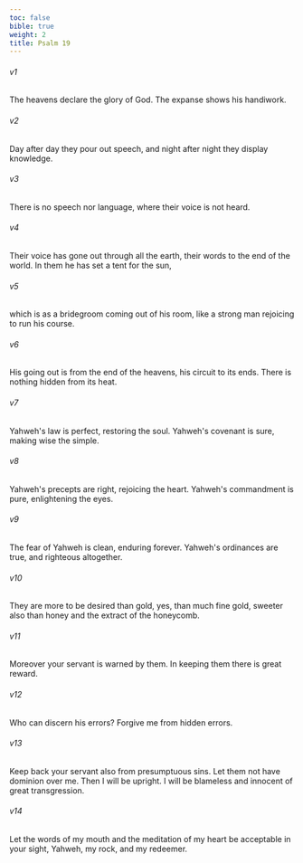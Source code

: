 ```yaml
---
toc: false
bible: true
weight: 2
title: Psalm 19
---
```




###### v1 
The heavens declare the glory of God. The expanse shows his handiwork. 

###### v2 
Day after day they pour out speech, and night after night they display knowledge. 

###### v3 
There is no speech nor language, where their voice is not heard. 

###### v4 
Their voice has gone out through all the earth, their words to the end of the world. In them he has set a tent for the sun, 

###### v5 
which is as a bridegroom coming out of his room, like a strong man rejoicing to run his course. 

###### v6 
His going out is from the end of the heavens, his circuit to its ends. There is nothing hidden from its heat. 

###### v7 
Yahweh's law is perfect, restoring the soul. Yahweh's covenant is sure, making wise the simple. 

###### v8 
Yahweh's precepts are right, rejoicing the heart. Yahweh's commandment is pure, enlightening the eyes. 

###### v9 
The fear of Yahweh is clean, enduring forever. Yahweh's ordinances are true, and righteous altogether. 

###### v10 
They are more to be desired than gold, yes, than much fine gold, sweeter also than honey and the extract of the honeycomb. 

###### v11 
Moreover your servant is warned by them. In keeping them there is great reward. 

###### v12 
Who can discern his errors? Forgive me from hidden errors. 

###### v13 
Keep back your servant also from presumptuous sins. Let them not have dominion over me. Then I will be upright. I will be blameless and innocent of great transgression. 

###### v14 
Let the words of my mouth and the meditation of my heart be acceptable in your sight, Yahweh, my rock, and my redeemer.
